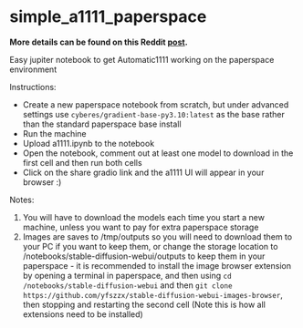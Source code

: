 # simple_a1111_paperspace
**More details can be found on this Reddit [post](https://www.reddit.com/r/StableDiffusion/comments/12tp9nd/simple_paperspace_notebook/).**

Easy jupiter notebook to get Automatic1111 working on the paperspace environment

Instructions:

* Create a new paperspace notebook from scratch, but under advanced settings use `cyberes/gradient-base-py3.10:latest` as the base rather than the standard paperspace base install
* Run the machine
* Upload a1111.ipynb to the notebook
* Open the notebook, comment out at least one model to download in the first cell and then run both cells
* Click on the share gradio link and the a1111 UI will appear in your browser :)

Notes:

1. You will have to download the models each time you start a new machine, unless you want to pay for extra paperspace storage
2. Images are saves to /tmp/outputs so you will need to download them to your PC if you want to keep them, or change the storage location to /notebooks/stable-diffusion-webui/outputs to keep them in your paperspace - it is recommended to install the image browser extension by opening a terminal in paperspace, and then using `cd /notebooks/stable-diffusion-webui` and then `git clone https://github.com/yfszzx/stable-diffusion-webui-images-browser`, then stopping and restarting the second cell (Note this is how all extensions need to be installed)
